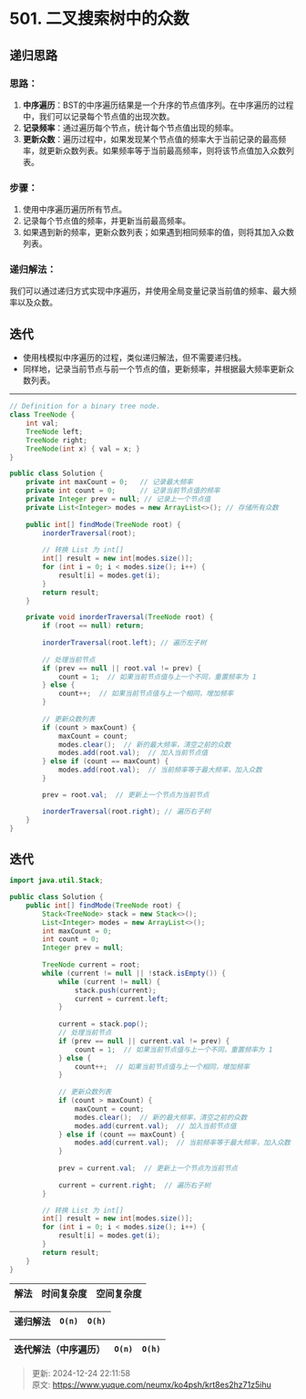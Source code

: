 # 501. 二叉搜索树中的众数

## 递归思路
### 思路：
1. **中序遍历**：BST的中序遍历结果是一个升序的节点值序列。在中序遍历的过程中，我们可以记录每个节点值的出现次数。
2. **记录频率**：通过遍历每个节点，统计每个节点值出现的频率。
3. **更新众数**：遍历过程中，如果发现某个节点值的频率大于当前记录的最高频率，就更新众数列表。如果频率等于当前最高频率，则将该节点值加入众数列表。

### 步骤：
1. 使用中序遍历遍历所有节点。
2. 记录每个节点值的频率，并更新当前最高频率。
3. 如果遇到新的频率，更新众数列表；如果遇到相同频率的值，则将其加入众数列表。

### 递归解法：
我们可以通过递归方式实现中序遍历，并使用全局变量记录当前值的频率、最大频率以及众数。

## 迭代
+ 使用栈模拟中序遍历的过程，类似递归解法，但不需要递归栈。
+ 同样地，记录当前节点与前一个节点的值，更新频率，并根据最大频率更新众数列表。

---

```java
// Definition for a binary tree node.
class TreeNode {
    int val;
    TreeNode left;
    TreeNode right;
    TreeNode(int x) { val = x; }
}

public class Solution {
    private int maxCount = 0;   // 记录最大频率
    private int count = 0;      // 记录当前节点值的频率
    private Integer prev = null; // 记录上一个节点值
    private List<Integer> modes = new ArrayList<>(); // 存储所有众数
    
    public int[] findMode(TreeNode root) {
        inorderTraversal(root);
        
        // 转换 List 为 int[]
        int[] result = new int[modes.size()];
        for (int i = 0; i < modes.size(); i++) {
            result[i] = modes.get(i);
        }
        return result;
    }

    private void inorderTraversal(TreeNode root) {
        if (root == null) return;
        
        inorderTraversal(root.left); // 遍历左子树
        
        // 处理当前节点
        if (prev == null || root.val != prev) {
            count = 1;  // 如果当前节点值与上一个不同，重置频率为 1
        } else {
            count++;  // 如果当前节点值与上一个相同，增加频率
        }
        
        // 更新众数列表
        if (count > maxCount) {
            maxCount = count;
            modes.clear();  // 新的最大频率，清空之前的众数
            modes.add(root.val);  // 加入当前节点值
        } else if (count == maxCount) {
            modes.add(root.val);  // 当前频率等于最大频率，加入众数
        }

        prev = root.val;  // 更新上一个节点为当前节点

        inorderTraversal(root.right); // 遍历右子树
    }
}

```

## 迭代
```java
import java.util.Stack;

public class Solution {
    public int[] findMode(TreeNode root) {
        Stack<TreeNode> stack = new Stack<>();
        List<Integer> modes = new ArrayList<>();
        int maxCount = 0;
        int count = 0;
        Integer prev = null;
        
        TreeNode current = root;
        while (current != null || !stack.isEmpty()) {
            while (current != null) {
                stack.push(current);
                current = current.left;
            }
            
            current = stack.pop();
            // 处理当前节点
            if (prev == null || current.val != prev) {
                count = 1;  // 如果当前节点值与上一个不同，重置频率为 1
            } else {
                count++;  // 如果当前节点值与上一个相同，增加频率
            }
            
            // 更新众数列表
            if (count > maxCount) {
                maxCount = count;
                modes.clear();  // 新的最大频率，清空之前的众数
                modes.add(current.val);  // 加入当前节点值
            } else if (count == maxCount) {
                modes.add(current.val);  // 当前频率等于最大频率，加入众数
            }
            
            prev = current.val;  // 更新上一个节点为当前节点
            
            current = current.right;  // 遍历右子树
        }

        // 转换 List 为 int[]
        int[] result = new int[modes.size()];
        for (int i = 0; i < modes.size(); i++) {
            result[i] = modes.get(i);
        }
        return result;
    }
}

```



| 解法 | 时间复杂度 | 空间复杂度 |
| --- | --- | --- |


| 递归解法 | `O(n)` | `O(h)` |
| --- | --- | --- |


| 迭代解法（中序遍历） | `O(n)` | `O(h)` |
| --- | --- | --- |




> 更新: 2024-12-24 22:11:58  
> 原文: <https://www.yuque.com/neumx/ko4psh/krt8es2hz71z5ihu>
